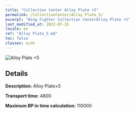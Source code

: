 ```yaml
---
title: "Collection Center Alloy Plate +5"
permalink: /CollectionCenter/Alloy Plate_5/
excerpt: "Wing Fighter Collection CenterAlloy Plate +5"
last_modified_at: 2023-07-25
locale: en
ref: "Alloy Plate_5.md"
toc: false
classes: wide
---
```



![Alloy Plate +5](/images/cc/CC_Alloy_Plate_5.png)

## Details

  **Description:** Alloy Plate×5

  **Transport time:** 4800

  **Maximum BP in time calculation:** 110000

